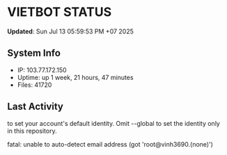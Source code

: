 # VIETBOT STATUS
**Updated**: Sun Jul 13 05:59:53 PM +07 2025

## System Info
- IP: 103.77.172.150
- Uptime: up 1 week, 21 hours, 47 minutes
- Files: 41720

## Last Activity

to set your account's default identity.
Omit --global to set the identity only in this repository.

fatal: unable to auto-detect email address (got 'root@vinh3690.(none)')
